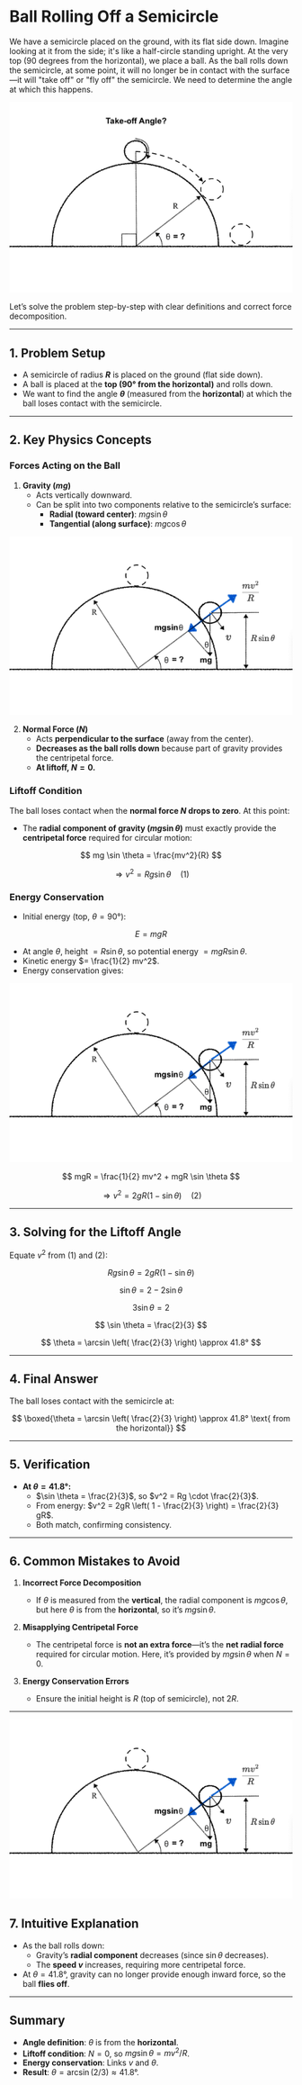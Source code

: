 
# **Ball Rolling Off a Semicircle**

We have a semicircle placed on the ground, with its flat side down. Imagine looking at it from the side; it's like a half-circle standing upright. At the very top (90 degrees from the horizontal), we place a ball. As the ball rolls down the semicircle, at some point, it will no longer be in contact with the surface—it will "take off" or "fly off" the semicircle. We need to determine the angle at which this happens.

![Semi-Circle](images/Semi-Circle.png)

Let’s solve the problem step-by-step with clear definitions and correct force decomposition.

---

## **1. Problem Setup**
- A semicircle of radius **$R$** is placed on the ground (flat side down).
- A ball is placed at the **top (90° from the horizontal)** and rolls down.
- We want to find the angle **$\theta$** (measured from the **horizontal**) at which the ball loses contact with the semicircle.

---

## **2. Key Physics Concepts**
### **Forces Acting on the Ball**
1. **Gravity ($mg$)**  
   - Acts vertically downward.
   - Can be split into two components relative to the semicircle’s surface:
     - **Radial (toward center)**: $mg \sin \theta$
     - **Tangential (along surface)**: $mg \cos \theta$

![Forces-Semi-Circle](images/Forces-Semi-Circle.png)

2. **Normal Force ($N$)**  
   - Acts **perpendicular to the surface** (away from the center).
   - **Decreases as the ball rolls down** because part of gravity provides the centripetal force.
   - **At liftoff, $N = 0$.**

### **Liftoff Condition**
The ball loses contact when the **normal force $N$ drops to zero**. At this point:
- The **radial component of gravity ($mg \sin \theta$)** must exactly provide the **centripetal force** required for circular motion:

$$
  mg \sin \theta = \frac{mv^2}{R}
$$

$$
  \Rightarrow v^2 = Rg \sin \theta \quad \text{(1)}
$$

### **Energy Conservation**
- Initial energy (top, $\theta = 90°$):  

$$
  E = mgR
$$

- At angle $\theta$, height $= R \sin \theta$, so potential energy $= mgR \sin \theta$.  
- Kinetic energy $= \frac{1}{2} mv^2$.  
- Energy conservation gives:


![Forces-Semi-Circle](images/Forces-Semi-Circle.png)


$$
  mgR = \frac{1}{2} mv^2 + mgR \sin \theta
$$

$$
  \Rightarrow v^2 = 2gR (1 - \sin \theta) \quad \text{(2)}
$$

---

## **3. Solving for the Liftoff Angle**
Equate $v^2$ from (1) and (2):

$$
Rg \sin \theta = 2gR (1 - \sin \theta)
$$

$$
\sin \theta = 2 - 2 \sin \theta
$$

$$
3 \sin \theta = 2
$$

$$
\sin \theta = \frac{2}{3}
$$

$$
\theta = \arcsin \left( \frac{2}{3} \right) \approx 41.8°
$$

---

## **4. Final Answer**
The ball loses contact with the semicircle at:  

$$
\boxed{\theta = \arcsin \left( \frac{2}{3} \right) \approx 41.8° \text{ from the horizontal}}
$$

---

## **5. Verification**
- **At $\theta = 41.8°$:**
  - $\sin \theta = \frac{2}{3}$, so $v^2 = Rg \cdot \frac{2}{3}$.
  - From energy: $v^2 = 2gR \left( 1 - \frac{2}{3} \right) = \frac{2}{3} gR$.  
  - Both match, confirming consistency.

---

## **6. Common Mistakes to Avoid**
1. **Incorrect Force Decomposition**  
   - If $\theta$ is measured from the **vertical**, the radial component is $mg \cos \theta$, but here $\theta$ is from the **horizontal**, so it’s $mg \sin \theta$.

2. **Misapplying Centripetal Force**  
   - The centripetal force is **not an extra force**—it’s the **net radial force** required for circular motion. Here, it’s provided by $mg \sin \theta$ when $N = 0$.

3. **Energy Conservation Errors**  
   - Ensure the initial height is $R$ (top of semicircle), not $2R$.

---

![Forces-Semi-Circle](images/Forces-Semi-Circle.png)

## **7. Intuitive Explanation**
- As the ball rolls down:
  - Gravity’s **radial component** decreases (since $\sin \theta$ decreases).
  - The **speed $v$** increases, requiring more centripetal force.
- At $\theta = 41.8°$, gravity can no longer provide enough inward force, so the ball **flies off**.

---

## **Summary**
- **Angle definition**: $\theta$ is from the **horizontal**.
- **Liftoff condition**: $N = 0$, so $mg \sin \theta = mv^2 / R$.
- **Energy conservation**: Links $v$ and $\theta$.
- **Result**: $\theta = \arcsin(2/3) \approx 41.8°$.
